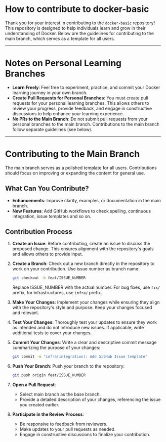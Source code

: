 # How to contribute to docker-basic

Thank you for your interest in contributing to the `docker-basic` repository!
This repository is designed to help individuals learn and grow in their understanding of Docker.
Below are the guidelines for contributing to the main branch, which serves as a template for all users.

---

# Notes on Personal Learning Branches

- **Learn Freely**: Feel free to experiment, practice, and commit your Docker learning journey in your own branch.
- **Create Pull Requests for Personal Branches**: You must create pull requests for your personal learning branches.
  This allows others to review your progress, provide feedback, and engage in constructive discussions to help enhance
  your learning experience.
- **No PRs to the Main Branch**: Do not submit pull requests from your personal branches to the main branch.
  Contributions to the main branch follow separate guidelines (see below).

---

# Contributing to the Main Branch

The main branch serves as a polished template for all users.
Contributions should focus on improving or expanding the content for general use.

## What Can You Contribute?

- **Enhancements**: Improve clarity, examples, or documentation in the main branch.
- **New Features**: Add GitHub workflows to check spelling, continuous integration, issue templates and so on.

## Contribution Process

1. **Create an Issue**:
   Before contributing, create an issue to discuss the proposed change. This ensures alignment with the repository's
   goals and allows others to provide input.

2. **Create a Branch**:
   Check out a new branch directly in the repository to work on your contribution. Use issue number as branch name:
   ```bash
   git checkout -b feat/ISSUE_NUMBER
   ```
   Replace ISSUE_NUMBER with the actual number. For bug fixes, use `fix/` prefix, for infrastructures, use `infra/`
   prefix.

3. **Make Your Changes**:
   Implement your changes while ensuring they align with the repository's style and purpose. Keep your changes focused
   and relevant.

4. **Test Your Changes**:
   Thoroughly test your updates to ensure they work as intended and do not introduce new issues. If applicable, write
   additional tests to cover your changes.

5. **Commit Your Changes**:
   Write a clear and descriptive commit message summarizing the purpose of your changes:
    ```bash
    git commit -m "infra(integration): Add GitHub Issue template"
    ```

6. **Push Your Branch**:
   Push your branch to the repository:
    ```bash
   git push origin feat/ISSUE_NUMBER
    ```

7. **Open a Pull Request**:
    - Select main branch as the base branch.
    - Provide a detailed description of your changes, referencing the issue you created earlier.

8. **Participate in the Review Process**:
    - Be responsive to feedback from reviewers.
    - Make updates to your pull requests as needed.
    - Engage in constructive discussions to finalize your contribution.

